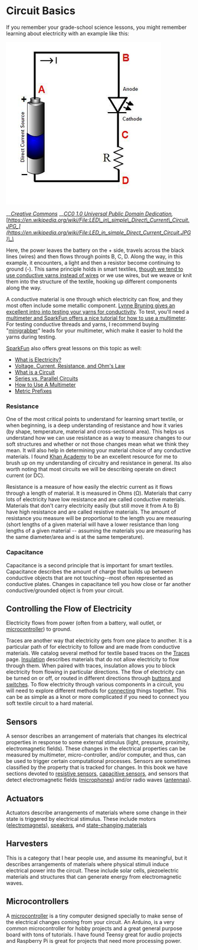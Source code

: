 # Circuit Basics

If you remember your grade-school science lessons, you might remember learning about electricity with an example like this: 

![](../.gitbook/assets/led_in_simple_direct_current_circuit.jpg)

\_\_[_Creative Commons_](https://en.wikipedia.org/wiki/Creative_Commons) __[_CC0 1.0 Universal Public Domain Dedication_](https://creativecommons.org/publicdomain/zero/1.0/deed.en)_,_ [_https://en.wikipedia.org/wiki/File:LED\_in\_simple\_Direct\_Current\_Circuit.JPG_](https://en.wikipedia.org/wiki/File:LED_in_simple_Direct_Current_Circuit.JPG)\_\_

Here, the power leaves the battery on the + side, travels across the black lines \(wires\) and then flows through points B, C, D. Along the way, in this example, it encounters, a light and then a resistor become continuing to ground \(-\). This same principle holds in smart textiles, [though we tend to use conductive yarns instead of wires](https://lbruning.com/etextilelounge/scotch-tape-and-conductive-thread/) or we use wires, but we weave or knit them into the structure of the textile, hooking up different components along the way. 

A conductive material is one through which electricity can flow, and they most often include some metallic component. [Lynne Bruning gives an excellent intro into testing your yarns for conductivity](https://www.youtube.com/watch?v=SwiaXMpoy-o). To test, you'll need a [multimeter and SparkFun offers a nice tutorial for how to use a multimeter](https://learn.sparkfun.com/tutorials/how-to-use-a-multimeter/all). For testing conductive threads and yarns, I recommend buying "[minigrabber](https://www.digikey.com/product-detail/en/pomona-electronics/3782-24-02/501-1458-ND/736648?utm_adgroup=Test%20Leads%20-%20Banana%2C%20Meter%20Interface&utm_source=google&utm_medium=cpc&utm_campaign=Shopping_Product_Test%20and%20Measurement_NEW&utm_term=&utm_content=Test%20Leads%20-%20Banana%2C%20Meter%20Interface&gclid=CjwKCAjw2Jb7BRBHEiwAXTR4jYPu0rJsKwnSFFHZf3t3u9UcSv2Ebu5TrewrD8XqVc0xIEi2fsIh1RoC2J0QAvD_BwE)" leads for your multimeter, which make it easier to hold the yarns during testing. 

[SparkFun](https://www.sparkfun.com/?gclid=CjwKCAjw2Jb7BRBHEiwAXTR4jV1vDM50CJQN6W0JDZvkK222x-WAjj5FLbif2daxkJdnIra-RqvXbBoCHXAQAvD_BwE) also offers great lessons on this topic as well: 

* [What is Electricity?](https://learn.sparkfun.com/tutorials/what-is-electricity)
* [Voltage, Current, Resistance, and Ohm's Law](https://learn.sparkfun.com/tutorials/voltage-current-resistance-and-ohms-law)
* [What is a Circuit](https://learn.sparkfun.com/tutorials/what-is-a-circuit)
* [Series vs. Parallel Circuits](https://learn.sparkfun.com/tutorials/series-and-parallel-circuits)
* [How to Use A Multimeter](https://learn.sparkfun.com/tutorials/how-to-use-a-multimeter)
* [Metric Prefixes](https://learn.sparkfun.com/tutorials/metric-prefixes-and-si-units)

### Resistance

One of the most critical points to understand for learning smart textile, or when beginning, is a deep understanding of resistance and how it varies \(by shape, temperature, material and cross-sectional area\). This helps us understand how we can use resistance as a way to measure changes to our soft structures and whether or not those changes mean what we think they mean. It will also help in determining your material choice of any conductive materials. I found [Khan Academy](https://www.khanacademy.org/science/ap-physics-1/ap-circuits-topic/current-ap/v/circuits-) to be an excellent resource for me to brush up on my understanding of circuitry and resistance in general. Its also worth noting that most circuits we will be describing operate on direct current \(or DC\).     

Resistance is a measure of how easily the electric current as it flows through a length of material. It is measured in Ohms \(Ω\). Materials that carry lots of electricity have low resistance and are called conductive materials. Materials that don't carry electricity easily \(but still move it from A to B\) have high resistance and are called resistive materials. The amount of resistance you measure will be proportional to the length you are measuring \(short lengths of a given material will have a lower resistance than long lengths of a given material -- assuming the materials you are measuring has the same diameter/area and is at the same temperature\). 

### Capacitance

Capacitance is a second principle that is important for smart textiles. Capacitance describes the amount of charge that builds up between conductive objects that are not touching--most often represented as conductive plates. Changes in capacitance tell you how close or far another conductive/grounded object is from your circuit. 

## Controlling the Flow of Electricity

Electricity flows from power \(often from a battery, wall outlet, or [microcontroller](circuit-basics.md#microcontrollers)\) to ground. 

Traces are another way that electricity gets from one place to another. It is a particular path of for electricity to follow and are made from conductive materials. We catalog several method for textile based traces on the [Traces](traces.md) page. [Insulation](insulation.md) describes materials that do not allow electricity to flow through them. When paired with traces, insulation allows you to block electricity from flowing in particular directions. The flow of electricity can be turned on or off, or routed in different directions through [buttons and switches](buttons-and-switching.md). To flow electricity through various components in a circuit, you will need to explore different methods for [connecting](connections.md) things together. This can be as simple as a knot or more complicated if you need to connect you soft textile circuit to a hard material. 

## Sensors

A sensor describes an arrangement of materials that changes its electrical properties in response to some external stimulus \(light, pressure, proximity, electromagnetic fields\). These changes in the electrical properties can be measured by multimeter, micro-controller, and/or computer, and thus, can be used to trigger certain computational processes.  Sensors are sometimes classified by the property that is tracked for changes. In this book we have sections devoted to [resistive sensors](resistive-sensors.md), [capacitive sensors](capacitive-sensors.md), and sensors that detect electromagnetic fields \([microphones](speakers-microphones.md)\) and/or radio waves \([antennas](aentennas.md)\). 

## Actuators  

Actuators describe arrangements of materials where some change in their state is triggered by electrical stimulus. These include motors \([electromagnets](electromagnet.md)\), [speakers](speakers-microphones.md), and [state-changing materials](physical-state-change.md)

## Harvesters

This is a category that I hear people use, and assume its meaningful, but it describes arrangements of materials where physical stimuli induce electrical power into the circuit. These include solar cells, piezoelectric materials and structures that can generate energy from electromagnetic waves. 

## Microcontrollers

A [microcontroller](https://www.youtube.com/watch?v=RmD7UgKvUnY) is a tiny computer designed specially to make sense of the electrical changes coming from your circuit. An Arduino,  is a very common microcontroller for hobby projects and a great general purpose board with tons of tutorials. I have found Teensy great for audio projects and Raspberry Pi is great for projects that need more processing power. 



